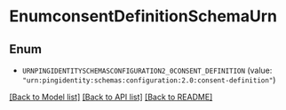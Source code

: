 # EnumconsentDefinitionSchemaUrn

## Enum


* `URNPINGIDENTITYSCHEMASCONFIGURATION2_0CONSENT_DEFINITION` (value: `"urn:pingidentity:schemas:configuration:2.0:consent-definition"`)


[[Back to Model list]](../README.md#documentation-for-models) [[Back to API list]](../README.md#documentation-for-api-endpoints) [[Back to README]](../README.md)


